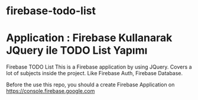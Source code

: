 # firebase-todo-list
# Application : Firebase Kullanarak JQuery ile TODO List Yapımı

Firebase TODO List
This is a Firebase application by using JQuery. Covers a lot of subjects inside the project. Like Firebase Auth, Firebase Database.

Before the use this repo, you should a create Firebase Application on https://console.firebase.google.com

